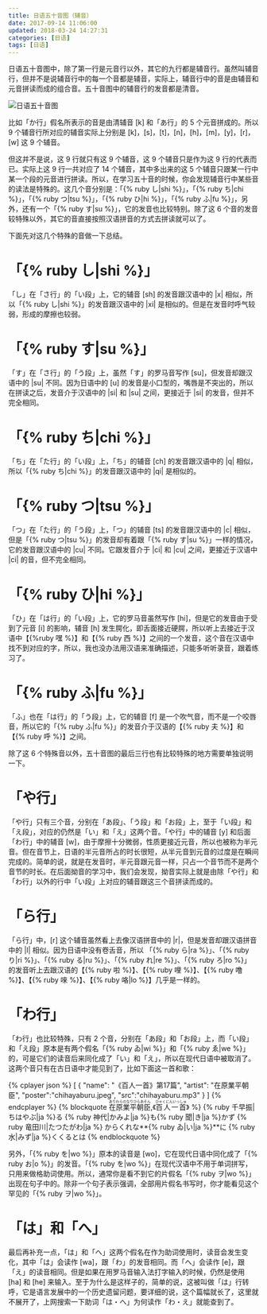 ```yaml
---
title: 日语五十音图（辅音）
date: 2017-09-14 11:06:00
updated: 2018-03-24 14:27:31
categories: [日语]
tags: [日语]
---
```

日语五十音图中，除了第一行是元音行以外，其它的九行都是辅音行。虽然叫辅音行，但并不是说辅音行中的每一个音都是辅音，实际上，辅音行中的音是由辅音和元音拼读而成的组合音。五十音图中的辅音行的发音都是清音。

![日语五十音图](gojyuonn.png)

<!--more-->

比如「か行」假名所表示的音是由清辅音 [k] 和「あ行」的 5 个元音拼成的。所以 9 个辅音行所对应的辅音实际上分别是 [k]，[s]，[t]，[n]，[h]，[m]，[y]，[r]，[w] 这 9 个辅音。

但这并不是说，这 9 行就只有这 9 个辅音，这 9 个辅音只是作为这 9 行的代表而已。实际上这 9 行一共对应了 14 个辅音，其中多出来的这 5 个辅音只跟某一行中某一个段的元音进行拼读。所以，在学习五十音的时候，你会发现辅音行中某些音的读法是特殊的。这几个音分别是：「{% ruby し|shi %}」，「{% ruby ち|chi %}」，「{% ruby つ|tsu %}」，「{% ruby ひ|hi %}」，「{% ruby ふ|fu %}」，另外，还有一个「{% ruby す|su %}」，它的发音也比较特别。除了这 6 个音的发音较特殊以外，其它的音直接按照汉语拼音的方式去拼读就可以了。

下面先对这几个特殊的音做一下总结。

# 「{% ruby し|shi %}」
「し」在「さ行」的「い段」上，它的辅音 [sh] 的发音跟汉语中的 |x| 相似，所以「{% ruby し|shi %}」的发音跟汉语中的 |xi| 是相似的。但是在发音时呼气较弱，形成的摩擦也较弱。

# 「{% ruby す|su %}」
「す」在「さ行」的「う段」上，虽然「す」的罗马音写作 [su]，但发音却跟汉语中的 |su| 不同。因为日语中的 [u] 的发音是小口型的，嘴唇是不突出的，所以在拼读之后，发音介于汉语中的 |si| 和 |su| 之间，更接近于 |si| 的发音，但并不完全相同。

# 「{% ruby ち|chi %}」
「ち」在「た行」的「い段」上，「ち」的辅音 [ch] 的发音跟汉语中的 |q| 相似，所以「{% ruby ち|chi %}」的发音跟汉语中的 |qi| 是相似的。

# 「{% ruby つ|tsu %}」
「つ」在「た行」的「う段」上，「つ」的辅音 [ts] 的发音跟汉语中的 |c| 相似，但是「{% ruby つ|tsu %}」的发音却有着跟「{% ruby す|su %}」一样的情况，它的发音跟汉语中的 |cu| 不同。它跟发音介于 |ci| 和 |cu| 之间，更接近于汉语中 |ci| 的音，但不完全相同。

# 「{% ruby ひ|hi %}」
「ひ」在「は行」的「い段」上，它的罗马音虽然写作 [hi]，但是它的发音由于受到了元音 [i] 的影响，辅音 [h] 发生腭化，即舌面接近硬腭，所以听上去接近于汉语中【{%ruby 嘿 %}】和【{% ruby 西 %}】之间的一个发音，这个音在汉语中找不到对应的字，所以，我也没办法用汉语来准确描述，只能多听听录音，跟着练习了。

# 「{% ruby ふ|fu %}」
「ふ」也在「は行」的「う段」上，它的辅音 [f] 是一个吹气音，而不是一个咬唇音，所以它的「{% ruby ふ|fu %}」的发音介于汉语的【{% ruby 夫 %}】和【{% ruby 呼 %}】之间。

除了这 6 个特殊音以外，五十音图的最后三行也有比较特殊的地方需要单独说明一下。

# 「や行」
「や行」只有三个音，分别在「あ段」、「う段」和「お段」上，至于「い段」和「え段」，对应的仍然是「い」和「え」这两个音。「や行」中的辅音 [y] 和后面 「わ行」中的辅音 [w]，由于摩擦十分微弱，性质更接近元音，所以也被称为半元音。但在音节上，日语的半元音所占的时长很短，从半元音到元音的过度是在瞬间完成的。简单的说，就是在发音时，半元音跟元音一样，只占一个音节而不是两个音节的时长。在后面拗音的学习中，我们会发现，拗音实际上就是由除「や行」和「わ行」以外的行中「い段」上对应的辅音跟这三个音拼读而成的。

# 「ら行」
「ら行」中，[r] 这个辅音虽然看上去像汉语拼音中的 |r|，但是发音却跟汉语拼音中的 |l| 相似。因为日语中没有卷舌音，所以 「{% ruby ら|ra %}」、「{% ruby り|ri %}」、「{% ruby る|ru %}」、「{% ruby れ|re %}」、「{% ruby ろ|ro %}」 的发音听上去跟汉语的【{% ruby 啦 %}】、【{% ruby 哩 %}】、【{% ruby 噜 %}】、【{% ruby 唻 %}】、【{% ruby 咯|lo %}】几乎是一样的。

# 「わ行」
「わ行」也比较特殊，只有 2 个音，分别在「あ段」和「お段」上，而「い段」和「え段」原本是有两个假名「{% ruby ゐ|wi %}」和「{% ruby ゑ|we %}」的，可是它们的读音后来同化成了「い」和「え」，所以在现代日语中被取消了。这两个音只有在古日语中才能见到了，比如下面这一首和歌：

{% cplayer json %}
[
  {
    "name": "《百人一首》第17篇",
    "artist": "在原業平朝臣",
    "poster":"chihayaburu.jpeg",
    "src":"chihayaburu.mp3"
  }
]
{% endcplayer %}
{% blockquote <ruby lang="ja">在原業平朝臣<rp> (</rp><rt>ありわらのなりひらあそん</rt><rp>) </rp></ruby>,《<ruby lang="ja">百人一首<rp> (</rp><rt>ひゃくにんいっしゅ</rt><rp>) </rp></ruby>》 %}
{% ruby 千早振|ちはやぶ|ja %}る
{% ruby 神代|かみよ|ja %}も{% ruby 聞|き|ja %}かず
{% ruby 竜田川|たつたがわ|ja %}
からくれな**{% ruby ゐ|い|ja %}**に
{% ruby 水|みず|ja %}くくるとは
{% endblockquote %}

另外，「{% ruby を|wo %}」原本的读音是 [wo]，它在现代日语中同化成了「{% ruby お|o %}」的发音。「{% ruby を|wo %}」在现代汉语中不用于单词拼写，只用来做格助词使用。所以，通常你是看不到它的片假名「{% ruby ヲ|wo %}」出现在句子中的。除非一个句子表示强调，全部用片假名书写时，你才能看见这个罕见的「{% ruby ヲ|wo %}」。

# 「は」和「へ」
最后再补充一点，「は」和「へ」这两个假名在作为助词使用时，读音会发生变化，其中「は」会读作 [wa]，跟「わ」的发音相同。而「へ」会读作 [e]，跟「え」的读音相同。但是如果在用罗马音输入法打字输入的时候，仍然是使用 [ha] 和 [he] 来输入。至于为什么是这样子的，简单的说，这被叫做「は」行转呼，它是语言发展中的一个历史遗留问题，要详细的说，这个篇幅就长了，这里就不展开了，上网搜索一下助词「は・へ」为何读作「わ・え」就能查到了。

